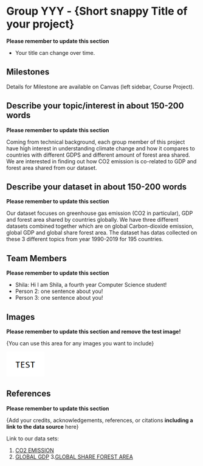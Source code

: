 # Group YYY - {Short snappy Title of your project}

**Please remember to update this section**

- Your title can change over time.

## Milestones

Details for Milestone are available on Canvas (left sidebar, Course Project).

## Describe your topic/interest in about 150-200 words

**Please remember to update this section**

Coming from technical background, each group member of this project have high interest in understanding climate change and how it compares to countries with different GDPS and different amount of forest area shared. We are interested in finding out how CO2 emission is co-related to GDP and forest area shared from our dataset.

## Describe your dataset in about 150-200 words

**Please remember to update this section**

Our dataset focuses on greenhouse gas emission (CO2 in particular), GDP and forest area shared by countries globally. We have three different datasets combined together which are on global Carbon-dioxide emission, global GDP and global share forest area. The dataset has datas collected on these 3 different topics from year 1990-2019 for 195 countries.


## Team Members

**Please remember to update this section**

- Shila: Hi I am Shila, a fourth year Computer Science student!
- Person 2: one sentence about you!
- Person 3: one sentence about you!

## Images

**Please remember to update this section and remove the test image!**

{You can use this area for any images you want to include}

<img src ="images/test.png" width="100px">

## References

**Please remember to update this section**

{Add your credits, acknowledgements, references, or citations **including a link to the data source** here}

Link to our data sets:
1. [CO2 EMISSION](https://data.worldbank.org/indicator/EN.ATM.CO2E.PC)
2. [GLOBAL GDP](https://ourworldindata.org/grapher/gdp-per-capita-worldbank?tab=chart)
3.[GLOBAL SHARE FOREST AREA](https://ourworldindata.org/grapher/share-global-forest)


